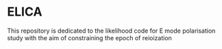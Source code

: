 # ELICA
This repository is dedicated to the likelihood code for E mode polarisation study with the aim of constraining the epoch of reioization

